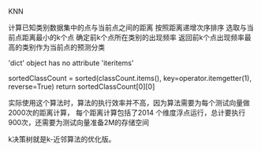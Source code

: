 KNN

计算已知类别数据集中的点与当前点之间的距离
按照距离递增次序排序
选取与当前点距离最小的k个点
确定前k个点所在类别的出现频率
返回前k个点出现频率最高的类别作为当前点的预测分类

 'dict' object has no attribute 'iteritems'
 
 sortedClassCount = sorted(classCount.items(), key=operator.itemgetter(1), reverse=True)
    return sortedClassCount[0][0]
    
实际使用这个算法时，算法的执行效率并不高，因为算法需要为每个测试向量做2000次的距离计算，
每个距离计算包括了2014 个维度浮点运行，总计要执行900次，还需要为测试向量准备2M的存储空间

k决策树就是k-近邻算法的优化版。
